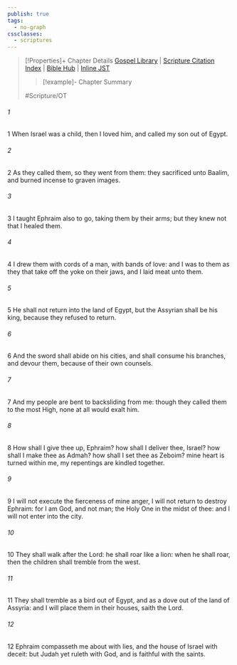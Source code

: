 ```yaml
---
publish: true
tags:
  - no-graph
cssclasses:
  - scriptures
---
```

>[!Properties]+ Chapter Details
>[Gospel Library](https://churchofjesuschrist.org/study/scriptures/ot/hosea/11?lang=eng)    |    [Scripture Citation Index](https://scriptures.byu.edu/#0800b::c0800b)    |    [Bible Hub](https://biblehub.com/hosea/11.htm)    |    [Inline JST](https://scripturetoolbox.com/html/ic/Hosea/11.html)
>>[!example]- Chapter Summary
>> 
> 
>
>#Scripture/OT
###### 1
1 When Israel was a child, then I loved him, and called my son out of Egypt.
###### 2
2 As they called them, so they went from them: they sacrificed unto Baalim, and burned incense to graven images.
###### 3
3 I taught Ephraim also to go, taking them by their arms; but they knew not that I healed them.
###### 4
4 I drew them with cords of a man, with bands of love: and I was to them as they that take off the yoke on their jaws, and I laid meat unto them.
###### 5
5 He shall not return into the land of Egypt, but the Assyrian shall be his king, because they refused to return.
###### 6
6 And the sword shall abide on his cities, and shall consume his branches, and devour them, because of their own counsels.
###### 7
7 And my people are bent to backsliding from me: though they called them to the most High, none at all would exalt him.
###### 8
8 How shall I give thee up, Ephraim? how shall I deliver thee, Israel? how shall I make thee as Admah? how shall I set thee as Zeboim? mine heart is turned within me, my repentings are kindled together.
###### 9
9 I will not execute the fierceness of mine anger, I will not return to destroy Ephraim: for I am God, and not man; the Holy One in the midst of thee: and I will not enter into the city.
###### 10
10 They shall walk after the Lord: he shall roar like a lion: when he shall roar, then the children shall tremble from the west.
###### 11
11 They shall tremble as a bird out of Egypt, and as a dove out of the land of Assyria: and I will place them in their houses, saith the Lord.
###### 12
12 Ephraim compasseth me about with lies, and the house of Israel with deceit: but Judah yet ruleth with God, and is faithful with the saints.

